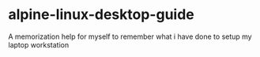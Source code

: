 # alpine-linux-desktop-guide
A memorization help for myself to remember what i have done to setup my laptop workstation
